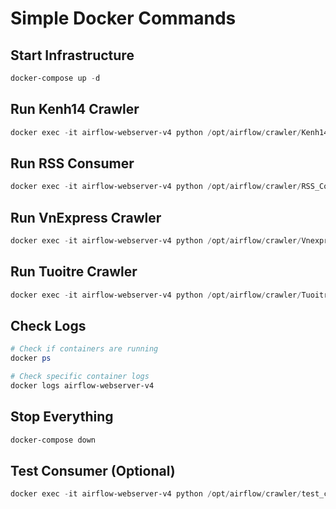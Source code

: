 # Simple Docker Commands

## Start Infrastructure
```powershell
docker-compose up -d
```

## Run Kenh14 Crawler
```powershell
docker exec -it airflow-webserver-v4 python /opt/airflow/crawler/Kenh14_Crawler.py
```

## Run RSS Consumer
```powershell
docker exec -it airflow-webserver-v4 python /opt/airflow/crawler/RSS_Consumer.py
```

## Run VnExpress Crawler
```powershell
docker exec -it airflow-webserver-v4 python /opt/airflow/crawler/Vnexpress_Crawler.py
```

## Run Tuoitre Crawler
```powershell
docker exec -it airflow-webserver-v4 python /opt/airflow/crawler/Tuoitre_Crawler.py
```

## Check Logs
```powershell
# Check if containers are running
docker ps

# Check specific container logs
docker logs airflow-webserver-v4
```

## Stop Everything
```powershell
docker-compose down
```

## Test Consumer (Optional)
```powershell
docker exec -it airflow-webserver-v4 python /opt/airflow/crawler/test_consumer.py
```

